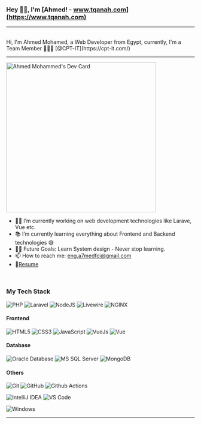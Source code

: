 ### Hey 👋🏽, I'm [Ahmed! - www.tqanah.com](https://www.tqanah.com)  
---

<br/>
Hi, I'm Ahmed Mohamed, a Web Developer from Egypt, currently, I'm a  Team Member 🙍🏽‍♂ [@CPT-IT](https://cpt-it.com/)

---
<a href="https://app.daily.dev/AhmedOmani"><img src="https://api.daily.dev/devcards/d73077aa708d4b349a7cc9bbd447ad9c.png?r=kmo" width="400" alt="Ahmed Mohammed's Dev Card"/></a>

- 👨‍💻 I’m currently working on web development technologies like Larave, Vue etc.
- 📚 I’m currently learning everything about Frontend and Backend technologies 😅
- 💪🏼 Future Goals: Learn System design - Never stop learning.
- 📫 How to reach me: eng.a7medfci@gmail.com
- 📝[Resume](https://drive.google.com/file/d/1d6x_oVjzUT7C6BVO9AW51lYoWeyz23af/view?usp=sharing)

<br/>


### My Tech Stack

![PHP](http://img.shields.io/badge/-PHP-007396?style=flat-square&logo=PHP&logoColor=ffffff)
![Laravel](http://img.shields.io/badge/-Laravel-23E44D27?style=flat-square&logo=Laravel&logoColor=ffffff)
![NodeJS](http://img.shields.io/badge/-NodeJS-3DDC84?style=flat-square&logo=NodeJS&logoColor=ffffff)
![Livewire](http://img.shields.io/badge/-Livewire-1565c0?style=flat-square&logo=Livewire)
![NGINX](http://img.shields.io/badge/-NGINX-269539?style=flat-square&logo=nginx&logoColor=ffffff)

#### Frontend
![HTML5](https://img.shields.io/badge/-HTML5-%23E44D27?style=flat-square&logo=html5&logoColor=ffffff)
![CSS3](https://img.shields.io/badge/-CSS3-%231572B6?style=flat-square&logo=css3)
![JavaScript](https://img.shields.io/badge/-JavaScript-%23F7DF1C?style=flat-square&logo=javascript&logoColor=000000&labelColor=%23F7DF1C&color=%23FFCE5A)
![VueJs](https://img.shields.io/badge/-VueJs-%23282C34?style=flat-square&logo=VueJs)
![Vue](http://img.shields.io/badge/-vue-269539?style=flat-square&logo=vue&logoColor=ffffff)

#### Database
![Oracle Database](http://img.shields.io/badge/-Oracle-DD0031?style=flat-square&logo=oracle)
![MS SQL Server](http://img.shields.io/badge/-MS%20SQL%20Server-CC2927?style=flat-square&logo=microsoft-sql-server&logoColor=ffffff)
![MongoDB](http://img.shields.io/badge/-MS%20SQL%20Server-CC2927?style=flat-square&logo=microsoft-sql-server&logoColor=ffffff)

#### Others
![Git](https://img.shields.io/badge/-Git-%23F05032?style=flat-square&logo=git&logoColor=%23ffffff)
![GitHub](https://img.shields.io/badge/-GitHub-181717?style=flat-square&logo=github)
![Github Actions](http://img.shields.io/badge/-Github%20Actions-2088FF?style=flat-square&logo=github-actions&logoColor=ffffff)

![IntelliJ IDEA](http://img.shields.io/badge/-IntelliJ%20IDEA-000000?style=flat-square&logo=intellij-idea&logoColor=ffffff)
![VS Code](http://img.shields.io/badge/-VS%20Code-007ACC?style=flat-square&logo=visual-studio-code&logoColor=ffffff)

![Windows](http://img.shields.io/badge/-Windows-0078D6?style=flat-square&logo=windows&logoColor=ffffff)

---


